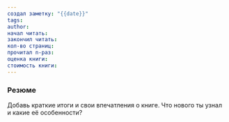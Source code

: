 ```yaml
---
создал заметку: "{{date}}"
tags: 
author: 
начал читать: 
закончил читать: 
кол-во страниц: 
прочитал n-раз: 
оценка книги: 
стоимость книги:
---
```

### Резюме
Добавь краткие итоги и свои впечатления о книге. Что нового ты узнал и какие её особенности?